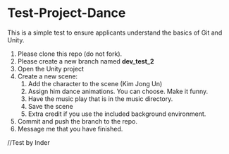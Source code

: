 # Test-Project-Dance
This is a simple test to ensure applicants understand the basics of Git and Unity. 
 
1. Please clone this repo (do not fork). 
2. Please create a new branch named **dev_test_2**
3. Open the Unity project
4. Create a new scene:
    1. Add the character to the scene (Kim Jong Un)
    2. Assign him dance animations. You can choose. Make it funny. 
    3. Have the music play that is in the music directory.
    4. Save the scene
    5. Extra credit if you use the included background environment.
5. Commit and push the branch to the repo. 
6. Message me that you have finished. 

//Test by Inder
